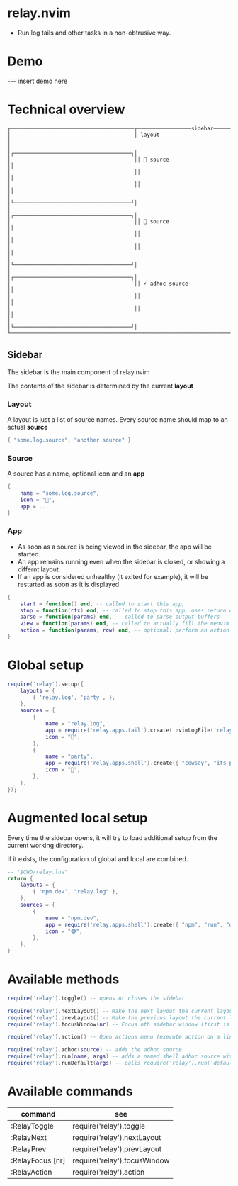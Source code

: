 # relay.nvim
- Run log tails and other tasks in a non-obtrusive way.

# Demo
--- insert demo here

# Technical overview

```
┌───────────────────────────────────────┌─────────────────sidebar───────────────┐
│                                       │ layout                                │
│                                       │┌─────────────────────────────────────┐│
│                                       ││ 📕 source                           ││
│                                       ││                                     ││
│                                       ││                                     ││
│                                       │└─────────────────────────────────────┘│
│                                       │┌─────────────────────────────────────┐│
│                                       ││ 🎉 source                           ││
│                                       ││                                     ││
│                                       ││                                     ││
│                                       │└─────────────────────────────────────┘│
│                                       │┌─────────────────────────────────────┐│
│                                       ││ ⚡️ adhoc source                     ││
│                                       ││                                     ││
│                                       ││                                     ││
│                                       │└─────────────────────────────────────┘│
└───────────────────────────────────────────────────────────────────────────────┘
```

## Sidebar
The sidebar is the main component of relay.nvim

The contents of the sidebar is determined by the current **layout**

### Layout
A layout is just a list of source names. Every source name should map to an actual **source**
```lua
{ "some.log.source", "another.source" }
```


### Source
A source has a name, optional icon and an **app**
```lua
{
    name = "some.log.source",
    icon = "📕",
    app = ...
}
```

### App
- As soon as a source is being viewed in the sidebar, the app will be started.
- An app remains running even when the sidebar is closed, or showing a differnt layout.
- If an app is considered unhealthy (it exited for example), it will be restarted as soon as it is displayed
```lua
{
    start = function() end, -- called to start this app,
    stop = function(ctx) end, -- called to stop this app, uses return calue from start
    parse = function(params) end, -- called to parse output buffers
    view = function(params) end, -- called to actually fill the neovim buffer
    action = function(params, row) end, -- optional: perform an action on a row
}
```

# Global setup
```lua
require('relay').setup({
    layouts = {
        { 'relay.log', 'party', },
    },
    sources = {
        {
            name = "relay.log",
            app = require('relay.apps.tail').create( nvimLogFile('relay.nvim.log'), parseLua),
            icon = "📕",
        },
        {
            name = "party",
            app = require('relay.apps.shell').create({ "cowsay", "its party time" }),
            icon = "🎉",
        },
    },
});
```

# Augmented local setup
Every time the sidebar opens, it will try to load additional setup from the current working directory.

If it exists, the configuration of global and local are combined.

```lua
-- "$CWD/relay.lua"
return {
    layouts = {
        { 'npm.dev', "relay.log" },
    },
    sources = {
        {
            name = "npm.dev",
            app = require('relay.apps.shell').create({ "npm", "run", "dev" }),
            icon = "🟢",
        },
    },
}
```

# Available methods
```lua
require('relay').toggle() -- opens or closes the sidebar

require('relay').nextLayout() -- Make the next layout the current layout
require('relay').prevLayout() -- Make the previous layout the current layout
require('relay').focusWindow(nr) -- Focus nth sidebar window (first is 1)

require('relay').action() -- Open actions menu (execute action on a line)

require('relay').adhoc(source) -- adds the adhoc source
require('relay').run(name, args) -- adds a named shell adhoc source with args
require('relay').runDefault(args) -- calls require('relay').run('default', args)
```

# Available commands
|command|see|
|---|---|
:RelayToggle|require('relay').toggle
:RelayNext|require('relay').nextLayout
:RelayPrev|require('relay').prevLayout
:RelayFocus [nr]|require('relay').focusWindow
:RelayAction|require('relay').action



